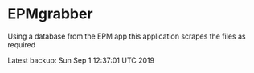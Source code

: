 # EPMgrabber
Using a database from the EPM app this application scrapes the files as required


Latest backup: Sun Sep 1 12:37:01 UTC 2019
